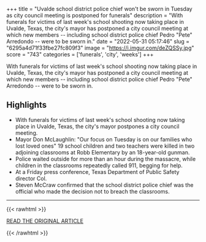 +++
title = "Uvalde school district police chief won't be sworn in Tuesday as city council meeting is postponed for funerals"
description = "With funerals for victims of last week's school shooting now taking place in Uvalde, Texas, the city's mayor has postponed a city council meeting at which new members -- including school district police chief Pedro \"Pete\" Arredondo -- were to be sworn in."
date = "2022-05-31 05:17:46"
slug = "6295a4d71f33fbe27fc809f3"
image = "https://i.imgur.com/deZQSSy.jpg"
score = "743"
categories = ['funerals', 'city', 'weeks']
+++

With funerals for victims of last week's school shooting now taking place in Uvalde, Texas, the city's mayor has postponed a city council meeting at which new members -- including school district police chief Pedro \"Pete\" Arredondo -- were to be sworn in.

## Highlights

- With funerals for victims of last week's school shooting now taking place in Uvalde, Texas, the city's mayor postpones a city council meeting.
- Mayor Don McLaughlin: "Our focus on Tuesday is on our families who lost loved ones" 19 school children and two teachers were killed in two adjoining classrooms at Robb Elementary by an 18-year-old gunman.
- Police waited outside for more than an hour during the massacre, while children in the classrooms repeatedly called 911, begging for help.
- At a Friday press conference, Texas Department of Public Safety director Col.
- Steven McCraw confirmed that the school district police chief was the official who made the decision not to breach the classrooms.

---

{{< rawhtml >}}
  <p class="article-category">
    <a target="_blank" href="https://www.cnn.com/2022/05/30/us/uvalde-city-council-pete-arredondo-swearing-in-postponed/index.html">READ THE ORIGINAL ARTICLE</a>
  </p>
{{< /rawhtml >}}
